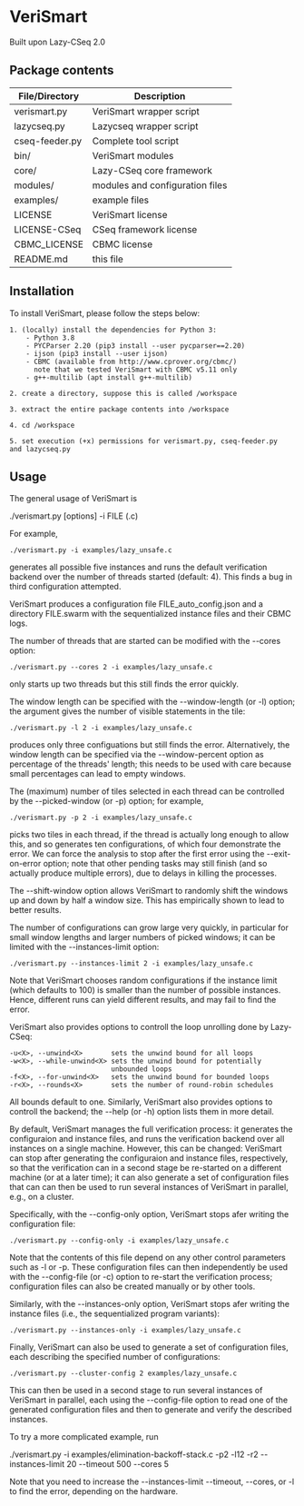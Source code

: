 # VeriSmart

Built upon Lazy-CSeq 2.0

## Package contents

| File/Directory | Description                     |
| -------------- | ------------------------------- |
| verismart.py   | VeriSmart wrapper script        |
| lazycseq.py    | Lazycseq wrapper script         |
| cseq-feeder.py | Complete tool script            |
| bin/           | VeriSmart modules               |
| core/          | Lazy-CSeq core framework        |
| modules/       | modules and configuration files |
| examples/      | example files                   |
| LICENSE        | VeriSmart license               |
| LICENSE-CSeq   | CSeq framework license          |
| CBMC_LICENSE   | CBMC license                    |
| README.md      | this file                       |

## Installation

To install VeriSmart, please follow the steps below:

    1. (locally) install the dependencies for Python 3:
        - Python 3.8
        - PYCParser 2.20 (pip3 install --user pycparser==2.20)
        - ijson (pip3 install --user ijson)
        - CBMC (available from http://www.cprover.org/cbmc/) 
          note that we tested VeriSmart with CBMC v5.11 only
        - g++-multilib (apt install g++-multilib)
    
    2. create a directory, suppose this is called /workspace
    
    3. extract the entire package contents into /workspace
    
    4. cd /workspace
    
    5. set execution (+x) permissions for verismart.py, cseq-feeder.py 
    and lazycseq.py

## Usage

The general usage of VeriSmart is 

   ./verismart.py [options] -i FILE (.c)

For example,  

    ./verismart.py -i examples/lazy_unsafe.c 

generates all possible five instances and runs the default verification backend
over the number of threads started (default: 4). This finds a bug in third
configuration attempted.

VeriSmart produces a configuration file FILE_auto_config.json and a directory
FILE.swarm with the sequentialized instance files and their CBMC logs.

The number of threads that are started can be modified with the --cores option:

    ./verismart.py --cores 2 -i examples/lazy_unsafe.c 

only starts up two threads but this still finds the error quickly.

The window length can be specified with the --window-length (or -l) option; the
argument gives the number of visible statements in the tile:

    ./verismart.py -l 2 -i examples/lazy_unsafe.c 

produces only three configuations but still finds the error. Alternatively, the
window length can be specified via the --window-percent option as percentage of
the threads' length; this needs to be used with care because small percentages
can lead to empty windows.

The (maximum) number of tiles selected in each thread can be controlled by the
--picked-window (or -p) option; for example, 

    ./verismart.py -p 2 -i examples/lazy_unsafe.c 

picks two tiles in each thread, if the thread is actually long enough to allow
this, and so generates ten configurations, of which four demonstrate the error.
We can force the analysis to stop after the first error using the
--exit-on-error option; note that other pending tasks may still finish (and so
actually produce multiple errors), due to delays in killing the processes.

The --shift-window option allows VeriSmart to randomly shift the windows up and
down by half a window size. This has empirically shown to lead to better
results.

The number of configurations can grow large very quickly, in particular for
small window lengths and larger numbers of picked windows; it can be limited
with the --instances-limit option:

    ./verismart.py --instances-limit 2 -i examples/lazy_unsafe.c 

Note that VeriSmart chooses random configurations if the instance limit (which
defaults to 100) is smaller than the number of possible instances.  Hence,
different runs can yield different results, and may fail to find the error.

VeriSmart also provides options to controll the loop unrolling done by
Lazy-CSeq:

    -u<X>, --unwind<X>       sets the unwind bound for all loops
    -w<X>, --while-unwind<X> sets the unwind bound for potentially 
                             unbounded loops
    -f<X>, --for-unwind<X>   sets the unwind bound for bounded loops
    -r<X>, --rounds<X>       sets the number of round-robin schedules

All bounds default to one. Similarly, VeriSmart also provides options to
controll the backend; the --help (or -h) option lists them in more detail.

By default, VeriSmart manages the full verification process: it generates the
configuraion and instance files, and runs the verification backend over all
instances on a single machine. However, this can be changed: VeriSmart can stop
after generating the configuraion and instance files, respectively, so that the
verification can in a second stage be re-started on a different machine (or at
a later time); it can also generate a set of configuration files that can can
then be used to run several instances of VeriSmart in parallel, e.g., on a
cluster.

Specifically, with the --config-only option, VeriSmart
stops afer writing the configuration file:

    ./verismart.py --config-only -i examples/lazy_unsafe.c

Note that the contents of this file depend on any other control parameters such
as -l or -p.  These configuration files can then independently be used with the
--config-file (or -c) option to re-start the verification process;
configuration files can also be created manually or by other tools.

Similarly, with the --instances-only option, VeriSmart stops afer 
writing the instance files (i.e., the sequentialized program
variants):

    ./verismart.py --instances-only -i examples/lazy_unsafe.c

Finally, VeriSmart can also be used to generate a set of configuration
files, each describing the specified number of configurations:

    ./verismart.py --cluster-config 2 examples/lazy_unsafe.c

This can then be used in a second stage to run several instances 
of VeriSmart in parallel, each using the --config-file option to 
read one of the generated configuration files and then to generate
and verify the described instances.

To try a more complicated example, run

  ./verismart.py -i examples/elimination-backoff-stack.c -p2 -l12 -r2 --instances-limit 20 --timeout 500 --cores 5

Note that you need to increase the --instances-limit --timeout, --cores, or -l 
to find the error, depending on the hardware.
